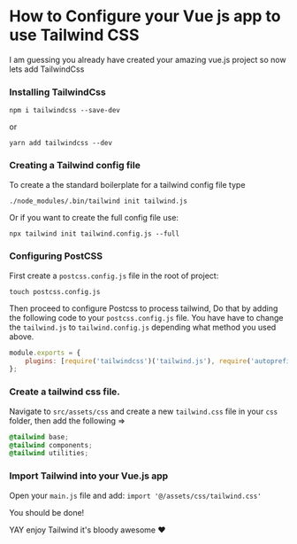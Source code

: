 # How to Configure your Vue js app to use Tailwind CSS

I am guessing you already have created your amazing vue.js project so now lets add TailwindCss

### Installing TailwindCss

```
npm i tailwindcss --save-dev
```

or

```
yarn add tailwindcss --dev
```

### Creating a Tailwind config file

To create a the standard boilerplate for a tailwind config file type

```bash
./node_modules/.bin/tailwind init tailwind.js
```

Or if you want to create the full config file use:

```
npx tailwind init tailwind.config.js --full
```

### Configuring PostCSS

First create a `postcss.config.js` file in the root of project:

```
touch postcss.config.js
```

Then proceed to configure Postcss to process tailwind, Do that by adding the following code to your `postcss.config.js` file. You have have to change the `tailwind.js` to `tailwind.config.js` depending what method you used above.

```javascript
module.exports = {
    plugins: [require('tailwindcss')('tailwind.js'), require('autoprefixer')()],
};
```

### Create a tailwind css file.

Navigate to `src/assets/css` and create a new `tailwind.css` file in your `css` folder, then add the following =>

```css
@tailwind base;
@tailwind components;
@tailwind utilities;
```

### Import Tailwind into your Vue.js app

Open your `main.js` file and add: `import '@/assets/css/tailwind.css'`

You should be done!

YAY enjoy Tailwind it's bloody awesome ❤️
